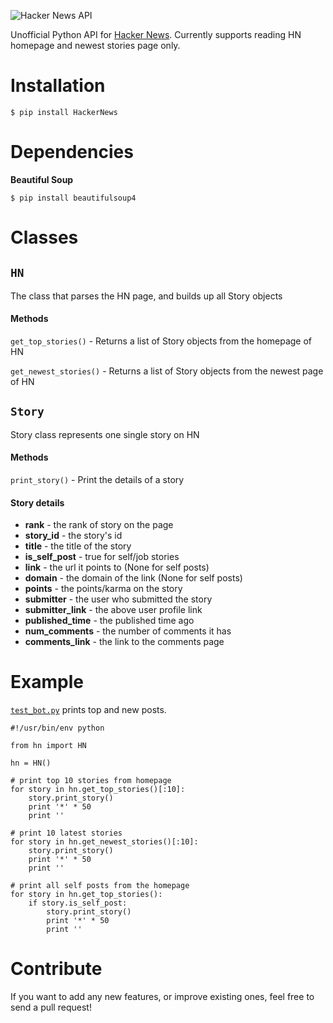 ![Hacker News API](https://raw.github.com/thekarangoel/HackerNewsAPI/master/HN.jpg)

Unofficial Python API for [Hacker News](https://news.ycombinator.com/). Currently supports reading HN homepage and newest stories page only.

Installation
============

    $ pip install HackerNews

Dependencies
============

**Beautiful Soup**

    $ pip install beautifulsoup4

Classes
==========

## `HN`

The class that parses the HN page, and builds up all Story objects

#### Methods

`get_top_stories()` - Returns a list of Story objects from the homepage of HN

`get_newest_stories()` - Returns a list of Story objects from the newest page of HN

## `Story`

Story class represents one single story on HN

#### Methods

`print_story()` - Print the details of a story

#### Story details

* **rank** - the rank of story on the page
* **story_id** - the story's id
* **title** - the title of the story
* **is_self_post** - true for self/job stories
* **link** - the url it points to (None for self posts)
* **domain** - the domain of the link (None for self posts)
* **points** - the points/karma on the story
* **submitter** - the user who submitted the story
* **submitter_link** - the above user profile link
* **published_time** - the published time ago
* **num_comments** - the number of comments it has
* **comments_link** - the link to the comments page

Example
========

[`test_bot.py`](https://github.com/thekarangoel/HackerNewsAPI/blob/master/test_bot.py) prints top and new posts.

    #!/usr/bin/env python
    
    from hn import HN
    
    hn = HN()
    
    # print top 10 stories from homepage
    for story in hn.get_top_stories()[:10]:
        story.print_story()
        print '*' * 50
        print ''
    
    # print 10 latest stories
    for story in hn.get_newest_stories()[:10]:
        story.print_story()
        print '*' * 50
        print ''
    
    # print all self posts from the homepage
    for story in hn.get_top_stories():
        if story.is_self_post:
            story.print_story()
            print '*' * 50
            print ''
        
Contribute
========

If you want to add any new features, or improve existing ones, feel free to send a pull request!
